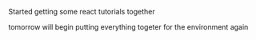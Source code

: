 Started getting some react tutorials together

tomorrow will begin putting everything togeter for the environment again